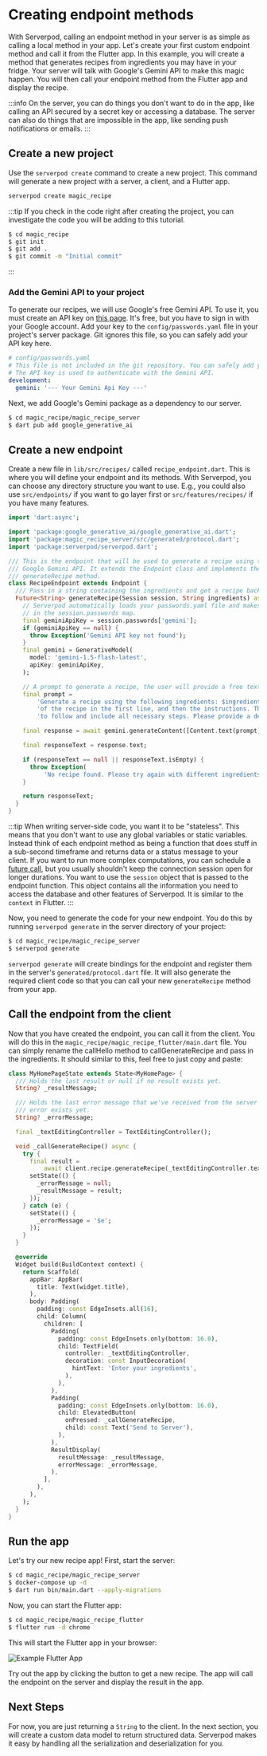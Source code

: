 # Creating endpoint methods

With Serverpod, calling an endpoint method in your server is as simple as calling a local method in your app. Let's create your first custom endpoint method and call it from the Flutter app. In this example, you will create a method that generates recipes from ingredients you may have in your fridge. Your server will talk with Google's Gemini API to make this magic happen. You will then call your endpoint method from the Flutter app and display the recipe.

:::info
On the server, you can do things you don't want to do in the app, like calling an API secured by a secret key or accessing a database. The server can also do things that are impossible in the app, like sending push notifications or emails.
:::

## Create a new project

Use the `serverpod create` command to create a new project. This command will generate a new project with a server, a client, and a Flutter app.

```bash
serverpod create magic_recipe
```

:::tip
If you check in the code right after creating the project, you can investigate the code you will be adding to this tutorial.

```bash
$ cd magic_recipe
$ git init
$ git add .
$ git commit -m "Initial commit"
```

:::

### Add the Gemini API to your project

To generate our recipes, we will use Google's free Gemini API. To use it, you must create an API key on [this page](https://aistudio.google.com/app/apikey). It's free, but you have to sign in with your Google account. Add your key to the `config/passwords.yaml` file in your project's server package. Git ignores this file, so you can safely add your API key here.

```yaml
# config/passwords.yaml
# This file is not included in the git repository. You can safely add your API key here.
# The API key is used to authenticate with the Gemini API.
development:
  gemini: '--- Your Gemini Api Key ---'
```

Next, we add Google's Gemini package as a dependency to our server.

```bash
$ cd magic_recipe/magic_recipe_server
$ dart pub add google_generative_ai
```

## Create a new endpoint

Create a new file in `lib/src/recipes/` called `recipe_endpoint.dart`. This is where you will define your endpoint and its methods. With Serverpod, you can choose any directory structure you want to use. E.g., you could also use `src/endpoints/` if you want to go layer first or `src/features/recipes/` if you have many features.

```dart
import 'dart:async';

import 'package:google_generative_ai/google_generative_ai.dart';
import 'package:magic_recipe_server/src/generated/protocol.dart';
import 'package:serverpod/serverpod.dart';

/// This is the endpoint that will be used to generate a recipe using the
/// Google Gemini API. It extends the Endpoint class and implements the
/// generateRecipe method.
class RecipeEndpoint extends Endpoint {
  /// Pass in a string containing the ingredients and get a recipe back.
  Future<String> generateRecipe(Session session, String ingredients) async {
    // Serverpod automatically loads your passwords.yaml file and makes the passwords available
    // in the session.passwords map.
    final geminiApiKey = session.passwords['gemini'];
    if (geminiApiKey == null) {
      throw Exception('Gemini API key not found');
    }
    final gemini = GenerativeModel(
      model: 'gemini-1.5-flash-latest',
      apiKey: geminiApiKey,
    );

    // A prompt to generate a recipe, the user will provide a free text input with the ingredients
    final prompt =
        'Generate a recipe using the following ingredients: $ingredients, always put the title '
        'of the recipe in the first line, and then the instructions. The recipe should be easy '
        'to follow and include all necessary steps. Please provide a detailed recipe.';

    final response = await gemini.generateContent([Content.text(prompt)]);

    final responseText = response.text;

    if (responseText == null || responseText.isEmpty) {
      throw Exception(
          'No recipe found. Please try again with different ingredients.');
    }

    return responseText;
  }
}
```

:::tip
When writing server-side code, you want it to be "stateless". This means that you don't want to use any global variables or static variables. Instead think of each endpoint method as being a function that does stuff in a sub-second timeframe and returns data or a status message to your client. If you want to run more complex computations, you can schedule a [future call](../concepts/scheduling), but you usually shouldn't keep the connection session open for longer durations. You want to use the `session` object that is passed to the endpoint function. This object contains all the information you need to access the database and other features of Serverpod. It is similar to the `context` in Flutter.
:::

Now, you need to generate the code for your new endpoint. You do this by running `serverpod generate` in the server directory of your project:

```bash
$ cd magic_recipe/magic_recipe_server
$ serverpod generate
```

`serverpod generate` will create bindings for the endpoint and register them in the server's `generated/protocol.dart` file. It will also generate the required client code so that you can call your new `generateRecipe` method from your app.

## Call the endpoint from the client

Now that you have created the endpoint, you can call it from the client. You will do this in the `magic_recipe/magic_recipe_flutter/main.dart` file. You can simply rename the callHello method to callGenerateRecipe and pass in the ingredients. It should similar to this, feel free to just copy and paste:

```dart
class MyHomePageState extends State<MyHomePage> {
  /// Holds the last result or null if no result exists yet.
  String? _resultMessage;

  /// Holds the last error message that we've received from the server or null if no
  /// error exists yet.
  String? _errorMessage;

  final _textEditingController = TextEditingController();

  void _callGenerateRecipe() async {
    try {
      final result =
          await client.recipe.generateRecipe(_textEditingController.text);
      setState(() {
        _errorMessage = null;
        _resultMessage = result;
      });
    } catch (e) {
      setState(() {
        _errorMessage = '$e';
      });
    }
  }

  @override
  Widget build(BuildContext context) {
    return Scaffold(
      appBar: AppBar(
        title: Text(widget.title),
      ),
      body: Padding(
        padding: const EdgeInsets.all(16),
        child: Column(
          children: [
            Padding(
              padding: const EdgeInsets.only(bottom: 16.0),
              child: TextField(
                controller: _textEditingController,
                decoration: const InputDecoration(
                  hintText: 'Enter your ingredients',
                ),
              ),
            ),
            Padding(
              padding: const EdgeInsets.only(bottom: 16.0),
              child: ElevatedButton(
                onPressed: _callGenerateRecipe,
                child: const Text('Send to Server'),
              ),
            ),
            ResultDisplay(
              resultMessage: _resultMessage,
              errorMessage: _errorMessage,
            ),
          ],
        ),
      ),
    );
  }
}
```

## Run the app

Let's try our new recipe app! First, start the server:

```bash
$ cd magic_recipe/magic_recipe_server
$ docker-compose up -d
$ dart run bin/main.dart --apply-migrations
```

Now, you can start the Flutter app:

```bash
$ cd magic_recipe/magic_recipe_flutter
$ flutter run -d chrome
```

This will start the Flutter app in your browser:

![Example Flutter App](/img/getting-started/endpoint-chrome-result.png)

Try out the app by clicking the button to get a new recipe. The app will call the endpoint on the server and display the result in the app.

## Next Steps

For now, you are just returning a `String` to the client. In the next section, you will create a custom data model to return structured data. Serverpod makes it easy by handling all the serialization and deserialization for you.
